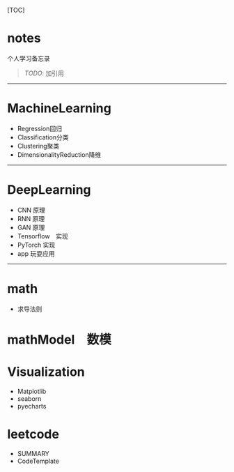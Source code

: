 [TOC]
# notes

个人学习备忘录

> *TODO*: 加引用

------
# MachineLearning
- Regression回归
- Classification分类
- Clustering聚类
- DimensionalityReduction降维
------
# DeepLearning
- CNN 原理
- RNN 原理
- GAN 原理
- Tensorflow　实现
- PyTorch 实现
- app 玩耍应用
------
# math
- 求导法则
# mathModel　数模

# Visualization
- Matplotlib
- seaborn
- pyecharts

# leetcode
- SUMMARY
- CodeTemplate





